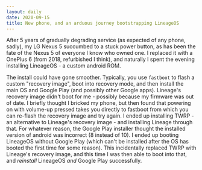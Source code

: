 ```yaml
---
layout: daily
date: 2020-09-15
title: New phone, and an arduous journey bootstrapping LineageOS
---
```


After 5 years of gradually degrading service (as expected of any phone, sadly), my
LG Nexus 5 succumbed to a stuck power button, as has been the fate of the Nexus 5 of
everyone I know who owned one. I replaced it with a OnePlus 6 (from 2018, refurbished I think),
and naturally I spent the evening installing LineageOS - a custom android ROM.

The install could have gone smoother. Typically, you use `fastboot` to flash a custom "recovery image",
boot into recovery mode, and then install the main OS and Google Play (and possibly other Google apps).
Lineage's recovery image didn't boot for me - possibly because my firmware was out of date.
I briefly thought I bricked my phone, but then found that powering on with volume-up pressed
takes you directly to fastboot from which you can re-flash the recovery image and try again. I ended up installing
TWRP - an alternative to Lineage's recovery image - and installing Lineage through that. For whatever reason,
the Google Play installer thought the installed version of android was incorrect (8 instead of 10).
I ended up booting LineageOS without Google Play (which can't be installed after the OS has booted
the first time for some reason). This incidentally replaced TWRP with Lineage's recovery image,
and this time I was then able to boot into that, and *reinstall* LineageOS *and* Google Play successfully.
